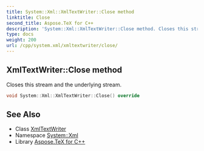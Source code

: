 ```yaml
---
title: System::Xml::XmlTextWriter::Close method
linktitle: Close
second_title: Aspose.TeX for C++
description: 'System::Xml::XmlTextWriter::Close method. Closes this stream and the underlying stream in C++.'
type: docs
weight: 200
url: /cpp/system.xml/xmltextwriter/close/
---
```

## XmlTextWriter::Close method


Closes this stream and the underlying stream.

```cpp
void System::Xml::XmlTextWriter::Close() override
```

## See Also

* Class [XmlTextWriter](../)
* Namespace [System::Xml](../../)
* Library [Aspose.TeX for C++](../../../)
